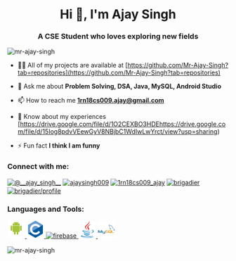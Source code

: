 <h1 align="center">Hi 👋, I'm Ajay Singh</h1>
<h3 align="center">A CSE Student who loves exploring new fields</h3>

<p align="left"> <img src="https://komarev.com/ghpvc/?username=mr-ajay-singh&label=Profile%20views&color=0e75b6&style=flat" alt="mr-ajay-singh" /> </p>

- 👨‍💻 All of my projects are available at [https://github.com/Mr-Ajay-Singh?tab=repositories](https://github.com/Mr-Ajay-Singh?tab=repositories)

- 💬 Ask me about **Problem Solving, DSA, Java, MySQL, Android Studio**

- 📫 How to reach me **1rn18cs009.ajay@gmail.com**

- 📄 Know about my experiences [https://drive.google.com/file/d/1O2CEXBO3HDEhttps://drive.google.com/file/d/15Iog8pdvVEewGyV8NBjbC1WdIwLwYrct/view?usp=sharing)

- ⚡ Fun fact **I think I am funny**

<h3 align="left">Connect with me:</h3>
<p align="left">
<a href="https://twitter.com/@__ajay_singh__" target="blank"><img align="center" src="https://raw.githubusercontent.com/rahuldkjain/github-profile-readme-generator/master/src/images/icons/Social/twitter.svg" alt="@__ajay_singh__" height="30" width="40" /></a>
<a href="https://linkedin.com/in/ajaysingh009" target="blank"><img align="center" src="https://raw.githubusercontent.com/rahuldkjain/github-profile-readme-generator/master/src/images/icons/Social/linked-in-alt.svg" alt="ajaysingh009" height="30" width="40" /></a>
<a href="https://www.hackerrank.com/1rn18cs009_ajay" target="blank"><img align="center" src="https://raw.githubusercontent.com/rahuldkjain/github-profile-readme-generator/master/src/images/icons/Social/hackerrank.svg" alt="1rn18cs009_ajay" height="30" width="40" /></a>
<a href="https://www.leetcode.com/brigadier" target="blank"><img align="center" src="https://raw.githubusercontent.com/rahuldkjain/github-profile-readme-generator/master/src/images/icons/Social/leet-code.svg" alt="brigadier" height="30" width="40" /></a>
<a href="https://auth.geeksforgeeks.org/user/brigadier/profile" target="blank"><img align="center" src="https://raw.githubusercontent.com/rahuldkjain/github-profile-readme-generator/master/src/images/icons/Social/geeks-for-geeks.svg" alt="brigadier/profile" height="30" width="40" /></a>
</p>

<h3 align="left">Languages and Tools:</h3>
<p align="left"> <a href="https://developer.android.com" target="_blank"> <img src="https://raw.githubusercontent.com/devicons/devicon/master/icons/android/android-original-wordmark.svg" alt="android" width="40" height="40"/> </a> <a href="https://www.cprogramming.com/" target="_blank"> <img src="https://raw.githubusercontent.com/devicons/devicon/master/icons/c/c-original.svg" alt="c" width="40" height="40"/> </a> <a href="https://firebase.google.com/" target="_blank"> <img src="https://www.vectorlogo.zone/logos/firebase/firebase-icon.svg" alt="firebase" width="40" height="40"/> </a> <a href="https://www.java.com" target="_blank"> <img src="https://raw.githubusercontent.com/devicons/devicon/master/icons/java/java-original.svg" alt="java" width="40" height="40"/> </a> <a href="https://www.mysql.com/" target="_blank"> <img src="https://raw.githubusercontent.com/devicons/devicon/master/icons/mysql/mysql-original-wordmark.svg" alt="mysql" width="40" height="40"/> </a> </p>

<p><img align="center" src="https://github-readme-stats.vercel.app/api/top-langs?username=mr-ajay-singh&show_icons=true&locale=en&layout=compact" alt="mr-ajay-singh" /></p>
